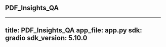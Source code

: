 ## PDF_Insights_QA

---
title: PDF_Insights_QA
app_file: app.py
sdk: gradio
sdk_version: 5.10.0
---



